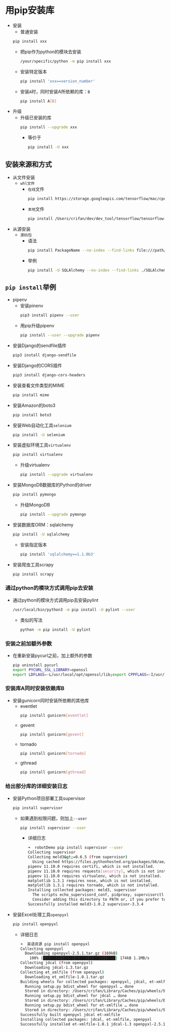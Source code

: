 # 用pip安装库

* 安装
  * 普通安装
  ```bash
  pip install xxx
  ```
    * 把pip作为python的模块去安装
      ```bash
      /your/specific/python -m pip install xxx
      ```
  * 安装特定版本
    ```bash
    pip install 'xxx==version_number'
    ```
  * 安装`A`时，同时安装A所依赖的库：`B`
    ```bash
    pip install A[B]
    ```
* 升级
  * 升级已安装的库
    ```bash
    pip install --upgrade xxx
    ```
    * 等价于
      ```bash
      pip install -U xxx
      ```

## 安装来源和方式

* 从文件安装
  * `whl文件`
    * `在线`文件
      ```bash
      pip install https://storage.googleapis.com/tensorflow/mac/cpu/tensorflow-1.7.0rc1-py3-none-any.whl
      ```
    * `本地`文件
      ```bash
      pip install /Users/crifan/dev/dev_tool/tensorflow/tensorflow-1.7.0rc1-py3-none-any.whl
      ```
* 从源安装
  * `源码包`
    * 语法
      ```bash
      pip install PackageName --no-index --find-links file:///path/to/your/package
      ```
    * 举例
      ```bash
      pip install -U SQLAlchemy --no-index --find-links ./SQLAlchemy-1.1.3.tar.gz
      ```

## `pip install`举例

* pipenv
  * 安装pinenv
    ```bash
    pip3 install pipenv --user
    ```
  * 用pip升级pipenv
    ```bash
    pip install --user --upgrade pipenv
    ```
* 安装Django的sendfile插件
  ```bash
  pip3 install django-sendfile
  ```
* 安装Django的CORS插件
  ```bash
  pip3 install django-cors-headers
  ```
* 安装查看文件类型的MIME
  ```bash
  pip install mime
  ```
* 安装Amazon的boto3
  ```bash
  pip install boto3
  ```
* 安装Web自动化工具`selenium`
  ```bash
  pip install -U selenium
  ```
* 安装虚拟环境工具`virtualenv`
  ```bash
  pip install virtualenv
  ```
  * 升级virtualenv
    ```bash
    pip install --upgrade virtualenv
    ```
* 安装MongoDB数据库的Python的driver
  ```bash
  pip install pymongo
  ```
  * 升级MongoDB
    ```bash
    pip install --upgrade pymongo
    ```
* 安装数据库ORM：sqlalchemy
  ```bash
  pip install -U sqlalchemy
  ```
  * 安装指定版本
    ```bash
    pip install 'sqlalchemy==1.1.0b3'
    ```
* 安装爬虫工具scrapy
  ```bash
  pip install scrapy
  ```

### 通过python的模块方式调用pip去安装

* 通过python的模块方式调用pip去安装pylint
  ```bash
  /usr/local/bin/python3 -m pip install -U pylint --user
  ```
  * 类似的写法
    ```bash
    python -m pip install -U pylint
    ```

### 安装之前加额外参数

* 在重新安装pycurl之前，加上额外的参数
  ```bash
  pip uninstall pycurl
  export PYCURL_SSL_LIBRARY=openssl
  export LDFLAGS=-L/usr/local/opt/openssl/lib;export CPPFLAGS=-I/usr/local/opt/openssl/include;pip install pycurl --compile --no-cache-dir
  ```


### 安装库A同时安装依赖库B

* 安装gunicorn同时安装所依赖的其他库
  * eventlet
    ```bash
    pip install gunicorn[eventlet]
    ```
  * gevent
    ```bash
    pip install gunicorn[gevent]
    ```
  * tornado
    ```bash
    pip install gunicorn[tornado]
    ```
  * gthread
    ```bash
    pip install gunicorn[gthread]
    ```

### 给出部分库的详细安装日志

* 安装Python项目部署工具supervisor
  ```bash
  pip install supervisor
  ```
  * 如果遇到权限问题，则加上`--user`
    ```bash
    pip install supervisor --user
    ```
      * 详细日志
        ```bash
        ➜  robotDemo pip install supervisor --user
        Collecting supervisor
        Collecting meld3&gt;=0.6.5 (from supervisor)
          Using cached https://files.pythonhosted.org/packages/b6/ae/e6d731e4b9661642c1b20591d8054855bb5b8281cbfa18f561c2edd783f7/meld3-1.0.2-py2.py3-none-any.whl
        pipenv 11.10.0 requires certifi, which is not installed.
        pipenv 11.10.0 requires requests[security], which is not installed.
        pipenv 11.10.0 requires virtualenv, which is not installed.
        matplotlib 1.3.1 requires nose, which is not installed.
        matplotlib 1.3.1 requires tornado, which is not installed.
        Installing collected packages: meld3, supervisor
          The scripts echo_supervisord_conf, pidproxy, supervisorctl and supervisord are installed in '/Users/crifan/Library/Python/2.7/bin' which is not on PATH.
          Consider adding this directory to PATH or, if you prefer to suppress this warning, use --no-warn-script-location.
        Successfully installed meld3-1.0.2 supervisor-3.3.4
        ```
* 安装Excel处理工具`openpyxl`
  ```bash
  pip install openpyxl
  ```
  * 详细日志
    ```bash
    ➜  英语资源 pip install openpyxl
    Collecting openpyxl
      Downloading openpyxl-2.5.1.tar.gz (169kB)
        100% |████████████████████████████████| 174kB 1.1MB/s
    Collecting jdcal (from openpyxl)
      Downloading jdcal-1.3.tar.gz
    Collecting et_xmlfile (from openpyxl)
      Downloading et_xmlfile-1.0.1.tar.gz
    Building wheels for collected packages: openpyxl, jdcal, et-xmlfile
      Running setup.py bdist_wheel for openpyxl … done
      Stored in directory: /Users/crifan/Library/Caches/pip/wheels/98/5e/20/70cde417026f1e168acdac7babf47b204a7b752b1a8e6bb795
      Running setup.py bdist_wheel for jdcal … done
      Stored in directory: /Users/crifan/Library/Caches/pip/wheels/0f/63/92/19ac65ed64189de4d662f269d39dd08a887258842ad2f29549
      Running setup.py bdist_wheel for et-xmlfile … done
      Stored in directory: /Users/crifan/Library/Caches/pip/wheels/99/f6/53/5e18f3ff4ce36c990fa90ebdf2b80cd9b44dc461f750a1a77c
    Successfully built openpyxl jdcal et-xmlfile
    Installing collected packages: jdcal, et-xmlfile, openpyxl
    Successfully installed et-xmlfile-1.0.1 jdcal-1.3 openpyxl-2.5.1
    ```
